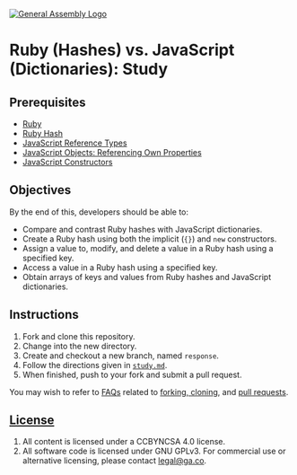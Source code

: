 [![General Assembly Logo](https://camo.githubusercontent.com/1a91b05b8f4d44b5bbfb83abac2b0996d8e26c92/687474703a2f2f692e696d6775722e636f6d2f6b6538555354712e706e67)](https://generalassemb.ly/education/web-development-immersive)

# Ruby (Hashes) vs. JavaScript (Dictionaries): Study

## Prerequisites

- [Ruby](https://git.generalassemb.ly/ga-wdi-boston/ruby)
- [Ruby Hash](https://git.generalassemb.ly/ga-wdi-boston/ruby-hash)
- [JavaScript Reference Types](https://git.generalassemb.ly/ga-wdi-boston/js-reference-types)
- [JavaScript Objects: Referencing Own Properties](https://git.generalassemb.ly/ga-wdi-boston/js-objects-this)
- [JavaScript Constructors](https://git.generalassemb.ly/ga-wdi-boston/js-objects-constructors)

## Objectives

By the end of this, developers should be able to:

- Compare and contrast Ruby hashes with JavaScript dictionaries.
- Create a Ruby hash using both the implicit (`{}`) and `new` constructors.
- Assign a value to, modify, and delete a value in a Ruby hash using a
    specified key.
- Access a value in a Ruby hash using a specified key.
- Obtain arrays of keys and values from Ruby hashes and JavaScript
    dictionaries.

## Instructions

1. Fork and clone this repository.
1. Change into the new directory.
1. Create and checkout a new branch, named `response`.
1. Follow the directions given in [`study.md`](study.md).
1. When finished, push to your fork and submit a pull request.

You may wish to refer to [FAQs](https://git.generalassemb.ly/ga-wdi-boston/meta/wiki/)
related to [forking,
cloning](https://git.generalassemb.ly/ga-wdi-boston/meta/wiki/ForkAndClone), and
[pull requests](https://git.generalassemb.ly/ga-wdi-boston/meta/wiki/PullRequest).

## [License](LICENSE)

1. All content is licensed under a CC­BY­NC­SA 4.0 license.
1. All software code is licensed under GNU GPLv3. For commercial use or
    alternative licensing, please contact legal@ga.co.
